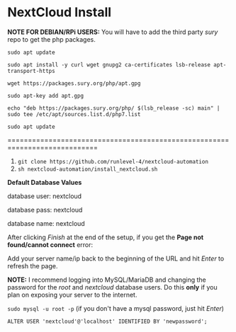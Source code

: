 # NextCloud Install

**NOTE FOR DEBIAN/RPi USERS:** You will have to add the third party _sury_ repo to get the php packages.

`sudo apt update`

`sudo apt install -y curl wget gnupg2 ca-certificates lsb-release apt-transport-https`

`wget https://packages.sury.org/php/apt.gpg`

`sudo apt-key add apt.gpg`

`echo "deb https://packages.sury.org/php/ $(lsb_release -sc) main" | sudo tee /etc/apt/sources.list.d/php7.list`

`sudo apt update`

============================================================================

1. `git clone https://github.com/runlevel-4/nextcloud-automation`
2. `sh nextcloud-automation/install_nextcloud.sh`

**Default Database Values**

database user: nextcloud

database pass: nextcloud

database name: nextcloud

After clicking _Finish_ at the end of the setup, if you get the **Page not found/cannot connect** error:

Add your server name/ip back to the beginning of the URL and hit _Enter_ to refresh the page.

**NOTE:** I recommend logging into MySQL/MariaDB and changing the password for the _root_ and _nextcloud_ database users.  Do this **only** if you plan on exposing your server to the internet.

`sudo mysql -u root -p` (if you don't have a mysql password, just hit _Enter_)

`ALTER USER 'nextcloud'@'localhost' IDENTIFIED BY 'newpassword';`
